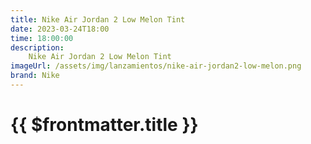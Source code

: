 ```yaml
---
title: Nike Air Jordan 2 Low Melon Tint
date: 2023-03-24T18:00
time: 18:00:00
description:
    Nike Air Jordan 2 Low Melon Tint
imageUrl: /assets/img/lanzamientos/nike-air-jordan2-low-melon.png
brand: Nike
---
```

 # {{ $frontmatter.title }}


<ListaLanzamientos />
